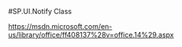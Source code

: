 ﻿#SP.UI.Notify Class

https://msdn.microsoft.com/en-us/library/office/ff408137%28v=office.14%29.aspx




